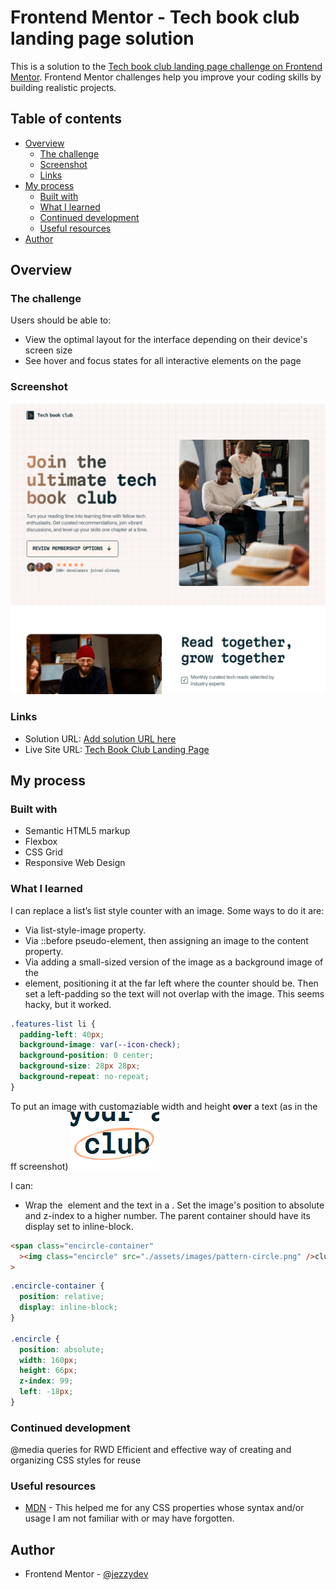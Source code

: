 # Frontend Mentor - Tech book club landing page solution

This is a solution to the [Tech book club landing page challenge on Frontend Mentor](https://www.frontendmentor.io/challenges/tech-book-club-landing-page-fZQidjHU73). Frontend Mentor challenges help you improve your coding skills by building realistic projects.

## Table of contents

- [Overview](#overview)
  - [The challenge](#the-challenge)
  - [Screenshot](#screenshot)
  - [Links](#links)
- [My process](#my-process)
  - [Built with](#built-with)
  - [What I learned](#what-i-learned)
  - [Continued development](#continued-development)
  - [Useful resources](#useful-resources)
- [Author](#author)

## Overview

### The challenge

Users should be able to:

- View the optimal layout for the interface depending on their device's screen size
- See hover and focus states for all interactive elements on the page

### Screenshot

![](./screenshot.png)

### Links

- Solution URL: [Add solution URL here](https://your-solution-url.com)
- Live Site URL: [Tech Book Club Landing Page](https://jezzydev.github.io/tech-book-club-landing-page)

## My process

### Built with

- Semantic HTML5 markup
- Flexbox
- CSS Grid
- Responsive Web Design

### What I learned

I can replace a list’s list style counter with an image. Some ways to do it are:

- Via list-style-image property.
- Via ::before pseudo-element, then assigning an image to the content property.
- Via adding a small-sized version of the image as a background image of the <li> element, positioning it at the far left where the counter should be. Then set a left-padding so the text will not overlap with the image. This seems hacky, but it worked.

```css
.features-list li {
  padding-left: 40px;
  background-image: var(--icon-check);
  background-position: 0 center;
  background-size: 28px 28px;
  background-repeat: no-repeat;
}
```

To put an image with customaziable width and height **over** a text (as in the ff screenshot)
![](./club_screenshot.png)

I can:

- Wrap the <img> element and the text in a <span>. Set the image's position to absolute and z-index to a higher number. The parent container should have its display set to inline-block.

```html
<span class="encircle-container"
  ><img class="encircle" src="./assets/images/pattern-circle.png" />club</span
>
```

```css
.encircle-container {
  position: relative;
  display: inline-block;
}

.encircle {
  position: absolute;
  width: 160px;
  height: 66px;
  z-index: 99;
  left: -18px;
}
```

### Continued development

@media queries for RWD
Efficient and effective way of creating and organizing CSS styles for reuse

### Useful resources

- [MDN](https://developer.mozilla.org/en-US/docs/Web/CSS) - This helped me for any CSS properties whose syntax and/or usage I am not familiar with or may have forgotten.

## Author

- Frontend Mentor - [@jezzydev](https://www.frontendmentor.io/profile/jezzydev)
